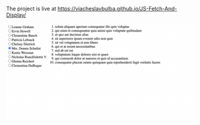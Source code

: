 The project is live at https://viacheslavbulba.github.io/JS-Fetch-And-Display/

![Screenshot](Screenshot-JS-Fetch-And-Display.png)